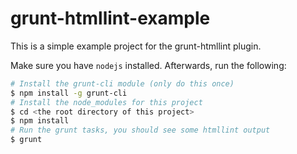 grunt-htmllint-example
======================

This is a simple example project for the grunt-htmllint plugin.

Make sure you have `nodejs` installed. Afterwards, run the following:

```sh
# Install the grunt-cli module (only do this once)
$ npm install -g grunt-cli
# Install the node_modules for this project
$ cd <the root directory of this project>
$ npm install
# Run the grunt tasks, you should see some htmllint output
$ grunt
```
